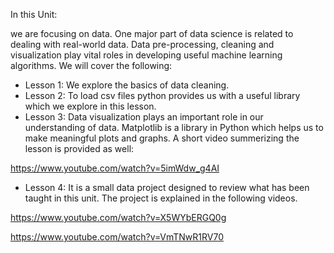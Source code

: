 In this Unit:

we are focusing on data. One major part of data science is related to dealing with real-world data. Data pre-processing, cleaning and visualization play vital roles in developing useful machine learning algorithms. We will cover the following:

- Lesson 1: We explore the basics of data cleaning.
- Lesson 2: To load csv files python provides us with a useful library which we explore in this lesson.
- Lesson 3: Data visualization plays an important role in our understanding of data. Matplotlib is a library in Python which helps us to make meaningful plots and graphs. A short video summerizing the lesson is provided as well:
 
https://www.youtube.com/watch?v=5imWdw_g4AI
- Lesson 4: It is a small data project designed to review what has been taught in this unit. The project is explained in the following videos. 

https://www.youtube.com/watch?v=X5WYbERGQ0g

https://www.youtube.com/watch?v=VmTNwR1RV70


